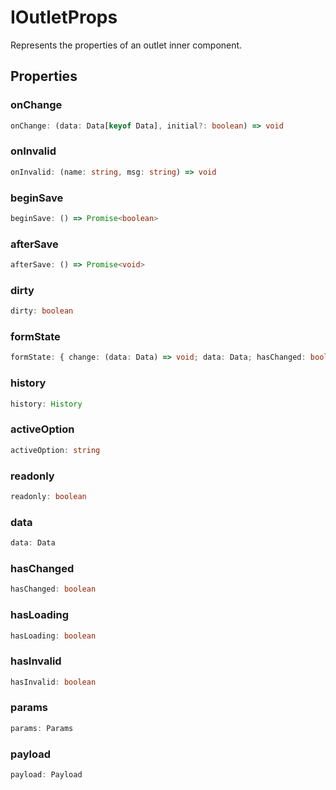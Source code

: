 # IOutletProps

Represents the properties of an outlet inner component.

## Properties

### onChange

```ts
onChange: (data: Data[keyof Data], initial?: boolean) => void
```

### onInvalid

```ts
onInvalid: (name: string, msg: string) => void
```

### beginSave

```ts
beginSave: () => Promise<boolean>
```

### afterSave

```ts
afterSave: () => Promise<void>
```

### dirty

```ts
dirty: boolean
```

### formState

```ts
formState: { change: (data: Data) => void; data: Data; hasChanged: boolean; hasLoading: boolean; hasInvalid: boolean; payload: Payload; id: string; }
```

### history

```ts
history: History
```

### activeOption

```ts
activeOption: string
```

### readonly

```ts
readonly: boolean
```

### data

```ts
data: Data
```

### hasChanged

```ts
hasChanged: boolean
```

### hasLoading

```ts
hasLoading: boolean
```

### hasInvalid

```ts
hasInvalid: boolean
```

### params

```ts
params: Params
```

### payload

```ts
payload: Payload
```
